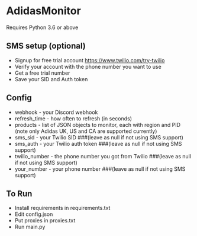 # AdidasMonitor

Requires Python 3.6 or above

## SMS setup (optional)
* Signup for free trial account https://www.twilio.com/try-twilio
* Verify your account with the phone number you want to use
* Get a free trial number
* Save your SID and Auth token


## Config
* webhook - your Discord webhook 
* refresh_time - how often to refresh (in seconds)
* products - list of JSON objects to monitor, each with region and PID (note only Adidas UK, US and CA are supported currently)
* sms_sid - your Twilio SID ###(leave as null if not using SMS support)
* sms_auth - your Twilio auth token ###(leave as null if not using SMS support)
* twilio_number - the phone number you got from Twilio ###(leave as null if not using SMS support)
* your_number - your phone number ###(leave as null if not using SMS support)


## To Run
* Install requirements in requirements.txt
* Edit config.json
* Put proxies in proxies.txt
* Run main.py
